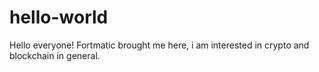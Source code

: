 # hello-world

Hello everyone!
Fortmatic brought me here, i am interested in crypto and blockchain in general.  
